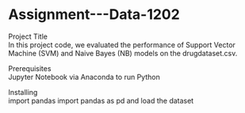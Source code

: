 # Assignment---Data-1202

Project Title <BR>
In this project code, we evaluated the performance of Support Vector Machine (SVM) and Naive Bayes (NB) models on the drugdataset.csv.

Prerequisites<BR>
Jupyter Notebook via Anaconda to run Python

Installing <BR>
import pandas 
import pandas as pd and load the dataset
